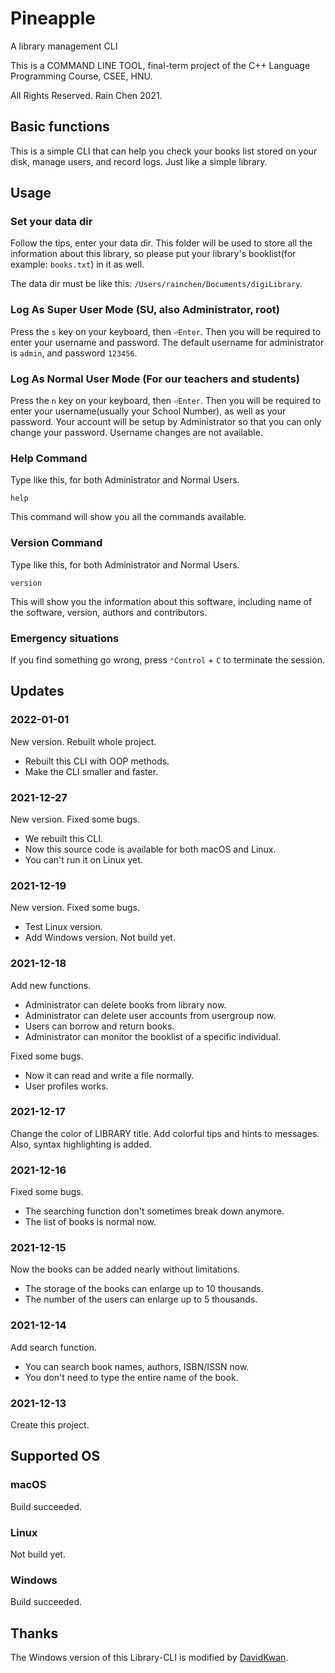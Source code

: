 # Pineapple

A library management CLI

This is a COMMAND LINE TOOL, final-term project of the C++ Language Programming Course, CSEE, HNU.

All Rights Reserved. Rain Chen 2021.

## Basic functions

This is a simple CLI that can help you check your books list stored on your disk, manage users, and record logs. Just like a simple library.

## Usage

### Set your data dir

Follow the tips, enter your data dir. This folder will be used to store all the information about this library, so please put your library's booklist(for example: `books.txt`) in it as well.

The data dir must be like this: `/Users/rainchen/Documents/digiLibrary`.

### Log As Super User Mode (SU, also Administrator, root)

Press the `s` key on your keyboard, then `⏎Enter`. Then you will be required to enter your username and password. The default username for administrator is `admin`, and password `123456`.

### Log As Normal User Mode (For our teachers and students)

Press the `n` key on your keyboard, then `⏎Enter`. Then you will be required to enter your username(usually your School Number), as well as your password. Your account will be setup by Administrator so that you can only change your password. Username changes are not available.

### Help Command

Type like this, for both Administrator and Normal Users.

```shell
help
```

This command will show you all the commands available.

### Version Command

Type like this, for both Administrator and Normal Users.

```shell
version
```

This will show you the information about this software, including name of the software, version, authors and contributors.

### Emergency situations

If you find something go wrong, press `⌃Control` + `C` to terminate the session.

## Updates

### 2022-01-01

New version. Rebuilt whole project.

- Rebuilt this CLI with OOP methods.
- Make the CLI smaller and faster.

### 2021-12-27

New version. Fixed some bugs.

- We rebuilt this CLI.
- Now this source code is available for both macOS and Linux.
- You can't run it on Linux yet.

### 2021-12-19

New version. Fixed some bugs.

- Test Linux version.
- Add Windows version. Not build yet.

### 2021-12-18

Add new functions.

- Administrator can delete books from library now.
- Administrator can delete user accounts from usergroup now.
- Users can borrow and return books.
- Administrator can monitor the booklist of a specific individual.

Fixed some bugs.

- Now it can read and write a file normally.
- User profiles works.

### 2021-12-17

Change the color of LIBRARY title. Add colorful tips and hints to messages. Also, syntax highlighting is added.

### 2021-12-16

Fixed some bugs.

- The searching function don't sometimes break down anymore.
- The list of books is normal now.

### 2021-12-15

Now the books can be added nearly without limitations.

- The storage of the books can enlarge up to 10 thousands.
- The number of the users can enlarge up to 5 thousands.

### 2021-12-14

Add search function.

- You can search book names, authors, ISBN/ISSN now.
- You don't need to type the entire name of the book.

### 2021-12-13

Create this project.

## Supported OS

### macOS

Build succeeded.

### Linux

Not build yet.

### Windows

Build succeeded.

## Thanks

The Windows version of this Library-CLI is modified by [DavidKwan](https://github.com/DavidKwan3106).
